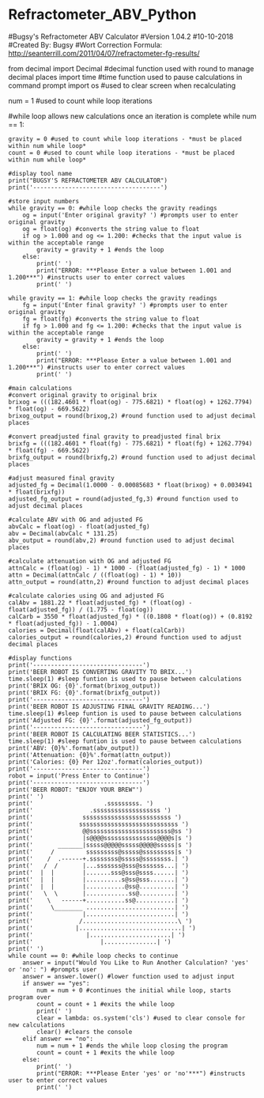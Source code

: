 # Refractometer_ABV_Python

#Bugsy's Refractometer ABV Calculator
#Version 1.04.2
#10-10-2018
#Created By: Bugsy
#Wort Correction Formula: http://seanterrill.com/2011/04/07/refractometer-fg-results/

from decimal import Decimal #decimal function used with round to manage decimal places
import time #time function used to pause calculations in command prompt
import os #used to clear screen when recalculating

num = 1 #used to count while loop iterations

#while loop allows new calculations once an iteration is complete
while num == 1:
	
	gravity = 0 #used to count while loop iterations - *must be placed within num while loop*
	count = 0 #used to count while loop iterations - *must be placed within num while loop*
	
	#display tool name
	print("BUGSY'S REFRACTOMETER ABV CALCULATOR")
	print('------------------------------------')

	#store input numbers
	while gravity == 0: #while loop checks the gravity readings
		og = input('Enter original gravity? ') #prompts user to enter original gravity
		og = float(og) #converts the string value to float
		if og > 1.000 and og <= 1.200: #checks that the input value is within the acceptable range
			gravity = gravity + 1 #ends the loop
		else:
			print(' ')
			print("ERROR: ***Please Enter a value between 1.001 and 1.200***") #instructs user to enter correct values
			print(' ')
			
	while gravity == 1:	#while loop checks the gravity readings
		fg = input('Enter final gravity? ') #prompts user to enter original gravity
		fg = float(fg) #converts the string value to float
		if fg > 1.000 and fg <= 1.200: #checks that the input value is within the acceptable range
			gravity = gravity + 1 #ends the loop
		else:
			print(' ')
			print("ERROR: ***Please Enter a value between 1.001 and 1.200***") #instructs user to enter correct values
			print(' ')
			
	#main calculations
	#convert original gravity to original brix
	brixog = (((182.4601 * float(og) - 775.6821) * float(og) + 1262.7794) * float(og) - 669.5622)
	brixog_output = round(brixog,2) #round function used to adjust decimal places

	#convert preadjusted final gravity to preadjusted final brix
	brixfg = (((182.4601 * float(fg) - 775.6821) * float(fg) + 1262.7794) * float(fg) - 669.5622)
	brixfg_output = round(brixfg,2) #round function used to adjust decimal places

	#adjust measured final gravity
	adjusted_fg = Decimal(1.0000 - 0.00085683 * float(brixog) + 0.0034941 * float(brixfg))
	adjusted_fg_output = round(adjusted_fg,3) #round function used to adjust decimal places

	#calculate ABV with OG and adjusted FG
	abvCalc = float(og) - float(adjusted_fg)
	abv = Decimal(abvCalc * 131.25)
	abv_output = round(abv,2) #round function used to adjust decimal places

	#calculate attenuation with OG and adjusted FG
	attnCalc = (float(og) - 1) * 1000 - (float(adjusted_fg) - 1) * 1000
	attn = Decimal(attnCalc / ((float(og) - 1) * 10))
	attn_output = round(attn,2) #round function to adjust decimal places

	#calculate calories using OG and adjusted FG
	calAbv = 1881.22 * float(adjusted_fg) * (float(og) - float(adjusted_fg)) / (1.775 - float(og))
	calCarb = 3550 * float(adjusted_fg) * ((0.1808 * float(og)) + (0.8192 * float(adjusted_fg)) - 1.0004)
	calories = Decimal(float(calAbv) + float(calCarb))
	calories_output = round(calories,2) #round function used to adjust decimal places

	#display functions
	print('-------------------------------')
	print('BEER ROBOT IS CONVERTING GRAVITY TO BRIX...')
	time.sleep(1) #sleep funtion is used to pause between calculations
	print('BRIX OG: {0}'.format(brixog_output))
	print('BRIX FG: {0}'.format(brixfg_output))
	print('-------------------------------')
	print('BEER ROBOT IS ADJUSTING FINAL GRAVITY READING...')
	time.sleep(1) #sleep funtion is used to pause between calculations
	print('Adjusted FG: {0}'.format(adjusted_fg_output))
	print('-------------------------------')
	print('BEER ROBOT IS CALCULATING BEER STATISTICS...')
	time.sleep(1) #sleep funtion is used to pause between calculations
	print('ABV: {0}%'.format(abv_output))
	print('Attenuation: {0}%'.format(attn_output))
	print('Calories: {0} Per 12oz'.format(calories_output))
	print('-------------------------------')
	robot = input('Press Enter to Continue')
	print('-------------------------------')
	print('BEER ROBOT: "ENJOY YOUR BREW"')
	print(' ')
	print('                    .sssssssss. ')
	print('                .sssssssssssssssssss ')
	print('              sssssssssssssssssssssssss ')
	print('             ssssssssssssssssssssssssssss ')
	print('              @@sssssssssssssssssssssss@ss ')
	print('              |s@@@@sssssssssssssss@@@@s|s ')
	print('       _______|sssss@@@@@sssss@@@@@sssss|s ')
	print('     /         sssssssss@sssss@sssssssss|s ')
	print('    /  .------+.ssssssss@sssss@ssssssss.| ')
	print('   /  /       |...sssssss@sss@sssssss...| ')
	print('  |  |        |.......sss@sss@ssss......| ')
	print('  |  |        |..........s@ss@sss.......| ')
	print('  |  |        |...........@ss@..........| ')
	print('   \  \       |............ss@..........| ')
	print('    \   ------+...........ss@...........| ')
	print('     \________ .........................| ')
	print('              |.........................| ')
	print('             /...........................\ ')
	print('            |.............................| ')
	print('               |.......................| ')
	print('                   |...............| ')
	print(' ')
	while count == 0: #while loop checks to continue
		answer = input("Would You Like to Run Another Calculation? 'yes' or 'no': ") #prompts user
		answer = answer.lower() #lower function used to adjust input
		if answer == "yes":
			num = num + 0 #continues the initial while loop, starts program over
			count = count + 1 #exits the while loop
			print(' ')
			clear = lambda: os.system('cls') #used to clear console for new calculations
			clear() #clears the console
		elif answer == "no":
			num = num + 1 #ends the while loop closing the program
			count = count + 1 #exits the while loop
		else:
			print(' ')
			print("ERROR: ***Please Enter 'yes' or 'no'***") #instructs user to enter correct values
			print(' ')
